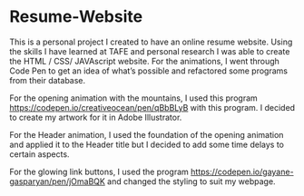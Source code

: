 # Resume-Website
This is a personal project I created to have an online resume website. Using the skills I have learned at TAFE and personal research I was able to create the HTML / CSS/ JAVAscript website.
For the animations, I went through Code Pen to get an idea of what’s possible and refactored some programs from their database.

For the opening animation with the mountains, I used this program https://codepen.io/creativeocean/pen/qBbBLyB with this program.
I decided to create my artwork for it in Adobe Illustrator.

For the Header animation, I used the foundation of the opening animation and applied it to the Header title but I decided to add some time delays to certain aspects.

For the glowing link buttons, I used the program https://codepen.io/gayane-gasparyan/pen/jOmaBQK and changed the styling to suit my webpage.
